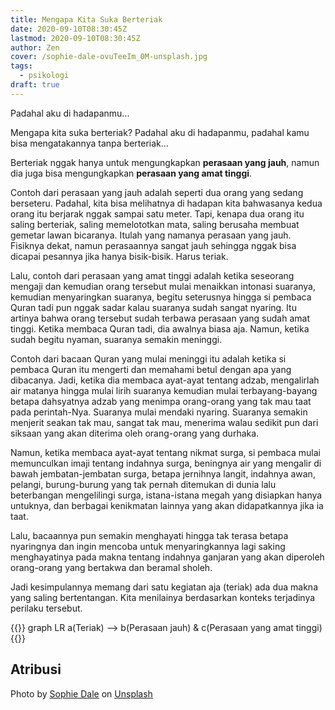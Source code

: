```yaml
---
title: Mengapa Kita Suka Berteriak
date: 2020-09-10T08:30:45Z
lastmod: 2020-09-10T08:30:45Z
author: Zen
cover: /sophie-dale-ovuTeeIm_0M-unsplash.jpg
tags:
  - psikologi
draft: true
---
```


Padahal aku di hadapanmu...

<!--more-->

Mengapa kita suka berteriak? Padahal aku di hadapanmu, padahal kamu bisa mengatakannya tanpa berteriak...

Berteriak nggak hanya untuk mengungkapkan **perasaan yang jauh**, namun dia juga bisa mengungkapkan **perasaan yang amat tinggi**.

Contoh dari perasaan yang jauh adalah seperti dua orang yang sedang berseteru. Padahal, kita bisa melihatnya di hadapan kita bahwasanya kedua orang itu berjarak nggak sampai satu meter. Tapi, kenapa dua orang itu saling berteriak, saling memelototkan mata, saling berusaha membuat gemetar lawan bicaranya. Itulah yang namanya perasaan yang jauh. Fisiknya dekat, namun perasaannya sangat jauh sehingga nggak bisa dicapai pesannya jika hanya bisik-bisik. Harus teriak.

Lalu, contoh dari perasaan yang amat tinggi adalah ketika seseorang mengaji dan kemudian orang tersebut mulai menaikkan intonasi suaranya, kemudian menyaringkan suaranya, begitu seterusnya hingga si pembaca Quran tadi pun nggak sadar kalau suaranya sudah sangat nyaring. Itu artinya bahwa orang tersebut sudah terbawa perasaan yang sudah amat tinggi. Ketika membaca Quran tadi, dia awalnya biasa aja. Namun, ketika sudah begitu nyaman, suaranya semakin meninggi.

Contoh dari bacaan Quran yang mulai meninggi itu adalah ketika si pembaca Quran itu mengerti dan memahami betul dengan apa yang dibacanya. Jadi, ketika dia membaca ayat-ayat tentang adzab, mengalirlah air matanya hingga mulai lirih suaranya kemudian mulai terbayang-bayang betapa dahsyatnya adzab yang menimpa orang-orang yang tak mau taat pada perintah-Nya. Suaranya mulai mendaki nyaring. Suaranya semakin menjerit seakan tak mau, sangat tak mau, menerima walau sedikit pun dari siksaan yang akan diterima oleh orang-orang yang durhaka.

Namun, ketika membaca ayat-ayat tentang nikmat surga, si pembaca mulai memunculkan imaji tentang indahnya surga, beningnya air yang mengalir di bawah jembatan-jembatan surga, betapa jernihnya langit, indahnya awan, pelangi, burung-burung yang tak pernah ditemukan di dunia lalu beterbangan mengelilingi surga, istana-istana megah yang disiapkan hanya untuknya, dan berbagai kenikmatan lainnya yang akan didapatkannya jika ia taat. 

Lalu, bacaannya pun semakin menghayati hingga tak terasa betapa nyaringnya dan ingin mencoba untuk menyaringkannya lagi saking menghayatinya pada makna tentang indahnya ganjaran yang akan diperoleh orang-orang yang bertakwa dan beramal sholeh.

Jadi kesimpulannya memang dari satu kegiatan aja (teriak) ada dua makna yang saling bertentangan. Kita menilainya berdasarkan konteks terjadinya perilaku tersebut.

{{<mermaid>}}
	graph LR
	a(Teriak) --> b(Perasaan jauh) & c(Perasaan yang amat tinggi)
{{</mermaid>}}

## Atribusi

<span>Photo by <a href="https://unsplash.com/@allthestars?utm_source=unsplash&amp;utm_medium=referral&amp;utm_content=creditCopyText">Sophie Dale</a> on <a href="https://unsplash.com/s/photos/shout?utm_source=unsplash&amp;utm_medium=referral&amp;utm_content=creditCopyText">Unsplash</a></span>